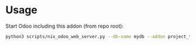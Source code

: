 # Usage

Start Odoo including this addon (from repo root):

```bash
python3 scripts/nix_odoo_web_server.py --db-name mydb --addon project_timesheet_holidays
```

